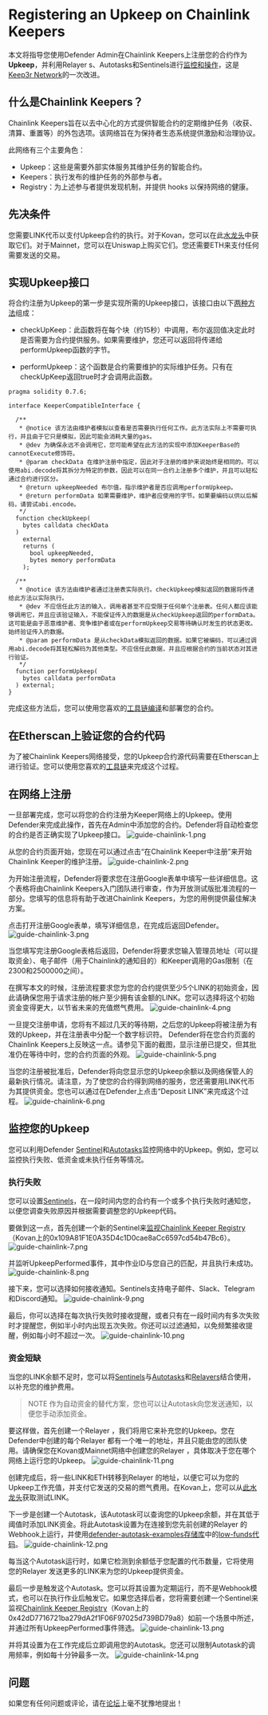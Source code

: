 # Registering an Upkeep on Chainlink Keepers
本文将指导您使用Defender Admin在Chainlink Keepers上注册您的合约作为**Upkeep**，并利用Relayer s、Autotasks和Sentinels进行[监控和操作](https://andrecronje.medium.com/scaling-keep3r-with-chainlink-2832bbc76506)，这是[Keep3r Network](https://keep3r.network/)的一次改进。

## 什么是Chainlink Keepers？
Chainlink Keepers旨在以去中心化的方式提供智能合约的定期维护任务（收获、清算、重置等）的外包选项。该网络旨在为保持者生态系统提供激励和治理协议。

此网络有三个主要角色：

* Upkeep：这些是需要外部实体服务其维护任务的智能合约。
* Keepers：执行发布的维护任务的外部参与者。
* Registry：为上述参与者提供发现机制，并提供 hooks 以保持网络的健康。

## 先决条件
您需要LINK代币以支付Upkeep合约的执行。对于Kovan，您可以在此[水龙头](https://kovan.chain.link/)中获取它们。对于Mainnet，您可以在Uniswap上购买它们。您还需要ETH来支付任何需要发送的交易。

## 实现Upkeep接口
将合约注册为Upkeep的第一步是实现所需的Upkeep接口，该接口由以下[两种方法](https://docs.chain.link/docs/chainlink-keepers/compatible-contracts/)组成：

* checkUpKeep：此函数将在每个块（约15秒）中调用，布尔返回值决定此时是否需要为合约提供服务。如果需要维护，您还可以返回将传递给performUpkeep函数的字节。

* performUpkeep：这个函数是合约需要维护的实际维护任务。只有在checkUpKeep返回true时才会调用此函数。

```
pragma solidity 0.7.6;

interface KeeperCompatibleInterface {

  /**
   * @notice 该方法由维护者模拟以查看是否需要执行任何工作。此方法实际上不需要可执行，并且由于它只是模拟，因此可能会消耗大量的gas。
   * @dev 为确保永远不会调用它，您可能希望在此方法的实现中添加KeeperBase的cannotExecute修饰符。
   * @param checkData 在维护注册中指定，因此对于注册的维护来说始终是相同的。可以使用abi.decode将其拆分为特定的参数，因此可以在同一合约上注册多个维护，并且可以轻松通过合约进行区分。
   * @return upkeepNeeded 布尔值，指示维护者是否应调用performUpkeep。
   * @return performData 如果需要维护，维护者应使用的字节。如果要编码以供以后解码，请尝试abi.encode。
   */
  function checkUpkeep(
    bytes calldata checkData
  )
    external
    returns (
      bool upkeepNeeded,
      bytes memory performData
    );

  /**
   * @notice 该方法由维护者通过注册表实际执行。checkUpkeep模拟返回的数据将传递给此方法以实际执行。
   * @dev 不应信任此方法的输入，调用者甚至不应受限于任何单个注册表。任何人都应该能够调用它，并且应该验证输入，不能保证传入的数据是从checkUpkeep返回的performData。这可能是由于恶意维护者、竞争维护者或在performUpkeep交易等待确认时发生的状态更改。始终验证传入的数据。
   * @param performData 是从checkData模拟返回的数据。如果它被编码，可以通过调用abi.decode将其轻松解码为其他类型。不应信任此数据，并且应根据合约的当前状态对其进行验证。
   */
  function performUpkeep(
    bytes calldata performData
  ) external;
}
```

完成这些方法后，您可以使用您喜欢的[工具链编译](https://hardhat.org/guides/deploying.html)和部署您的合约。

## 在Etherscan上验证您的合约代码
为了被Chainlink Keepers网络接受，您的Upkeep合约源代码需要在Etherscan上进行验证。您可以使用您喜欢的[工具链](https://hardhat.org/plugins/nomiclabs-hardhat-etherscan.html)来完成这个过程。

## 在网络上注册
一旦部署完成，您可以将您的合约注册为Keeper网络上的Upkeep。使用Defender来完成此操作，首先在Admin中添加您的合约。Defender将自动检查您的合约是否正确实现了Upkeep接口。
![guide-chainlink-1.png](img/guide-chainlink-1.png)

从您的合约页面开始，您现在可以通过点击“在Chainlink Keeper中注册”来开始Chainlink Keeper的维护注册。
![guide-chainlink-2.png](img/guide-chainlink-2.png)

为开始注册流程，Defender将要求您在注册Google表单中填写一些详细信息。这个表格将由Chainlink Keepers入门团队进行审查，作为开放测试版批准流程的一部分。您填写的信息将有助于改进Chainlink Keepers，为您的用例提供最佳解决方案。

点击打开注册Google表单，填写详细信息，在完成后返回Defender。
![guide-chainlink-3.png](img/guide-chainlink-3.png)

当您填写完注册Google表格后返回，Defender将要求您输入管理员地址（可以提取资金）、电子邮件（用于Chainlink的通知目的）和Keeper调用的Gas限制（在2300和2500000之间）。

在撰写本文的时候，注册流程要求您为您的合约提供至少5个LINK的初始资金，因此请确保您用于请求注册的帐户至少拥有该金额的LINK。您可以选择将这个初始资金变得更大，以节省未来的充值燃气费用。
![guide-chainlink-4.png](img/guide-chainlink-4.png)

一旦提交注册申请，您将有不超过几天的等待期，之后您的Upkeep将被注册为有效的Upkeep，并在注册表中分配一个数字标识符。 Defender将在您合约页面的Chainlink Keepers上反映这一点。请参见下面的截图，显示注册已提交，但其批准仍在等待中时，您的合约页面的外观。
![guide-chainlink-5.png](img/guide-chainlink-5.png)

当您的注册被批准后，Defender将向您显示您的Upkeep余额以及网络保管人的最新执行情况。请注意，为了使您的合约得到网络的服务，您还需要用LINK代币为其提供资金。您也可以通过在Defender上点击“Deposit LINK”来完成这个过程。
![guide-chainlink-6.png](img/guide-chainlink-6.png)

## 监控您的Upkeep
您可以利用Defender [Sentinel](../../Components/Sentinel/Sentinel.md)和[Autotasks](../../Components/Autotasks/Autotasks.md)监控网络中的Upkeep。例如，您可以监控执行失败、低资金或未执行任务等情况。

### 执行失败
您可以设置[Sentinels](../../Components/Sentinel/Sentinel.md)，在一段时间内您的合约有一个或多个执行失败时通知您，以便您调查失败原因并根据需要调整您的Upkeep代码。

要做到这一点，首先创建一个新的Sentinel来[监视Chainlink Keeper Registry](https://kovan.etherscan.io/address/0xAaaD7966EBE0663b8C9C6f683FB9c3e66E03467F)（Kovan上的0x109A81F1E0A35D4c1D0cae8aCc6597cd54b47Bc6）。
![guide-chainlink-7.png](img/guide-chainlink-7.png)

并监听UpkeepPerformed事件，其中作业ID与您自己的匹配，并且执行未成功。
![guide-chainlink-8.png](img/guide-chainlink-8.png)

接下来，您可以选择如何接收通知。Sentinels支持电子邮件、Slack、Telegram和Discord通知。
![guide-chainlink-9.png](img/guide-chainlink-9.png)

最后，你可以选择在每次执行失败时接收提醒，或者只有在一段时间内有多次失败时才提醒您，例如半小时内出现五次失败。你还可以过滤通知，以免频繁接收提醒，例如每小时不超过一次。
![guide-chainlink-10.png](img/guide-chainlink-10.png)

### 资金短缺

当您的LINK余额不足时，您可以将[Sentinels](../../Components/Sentinel/Sentinel.md)与[Autotasks](../../Components/Autotasks/Autotasks.md)和[Relayers](../../Components/Relay/Relay.md)结合使用，以补充您的维护费用。

> NOTE
作为自动资金的替代方案，您也可以让Autotask向您发送通知，以便您手动添加资金。

要这样做，首先创建一个Relayer ，我们将用它来补充您的Upkeep。您在Defender中创建的每个Relayer 都有一个唯一的地址，并且只能由您的团队使用。请确保您在Kovan或Mainnet网络中创建您的Relayer ，具体取决于您在哪个网络上运行您的Upkeep。
![guide-chainlink-11.png](img/guide-chainlink-11.png)

创建完成后，将一些LINK和ETH转移到Relayer 的地址，以便它可以为您的Upkeep工作充值，并支付它发送的交易的燃气费用。在Kovan上，您可以从[此水龙头](https://kovan.chain.link/)获取测试LINK。

下一步是创建一个Autotask，该Autotask可以查询您的Upkeep余额，并在其低于阈值时添加LINK资金。将此Autotask设置为在连接到您先前创建的Relayer 的Webhook上运行，并使用[defender-autotask-examples存储库](https://github.com/OpenZeppelin/defender-autotask-examples/)中的[low-funds代码](https://github.com/OpenZeppelin/defender-autotask-examples/blob/master/chainlink/src/low-funds.js)。
![guide-chainlink-12.png](img/guide-chainlink-12.png)

每当这个Autotask运行时，如果它检测到余额低于您配置的代币数量，它将使用您的Relayer 发送更多的LINK来为您的Upkeep提供资金。

最后一步是触发这个Autotask。您可以将其设置为定期运行，而不是Webhook模式，也可以在执行作业后触发它。如果您选择后者，您将需要创建一个Sentinel来监视[Chainlink Keeper Registry](https://kovan.etherscan.io/address/0x109A81F1E0A35D4c1D0cae8aCc6597cd54b47Bc6)（Kovan上的0x42dD7716721ba279dA2f1F06F97025d739BD79a8）如前一个场景中所述，并通过所有UpkeepPerformed事件筛选。
![guide-chainlink-13.png](img/guide-chainlink-13.png)

并将其设置为在工作完成后立即调用您的Autotask。您还可以限制Autotask的调用频率，例如每十分钟最多一次。
![guide-chainlink-14.png](img/guide-chainlink-14.png)

## 问题
如果您有任何问题或评论，请在[论坛](https://forum.openzeppelin.com/c/support/defender/36)上毫不犹豫地提出！